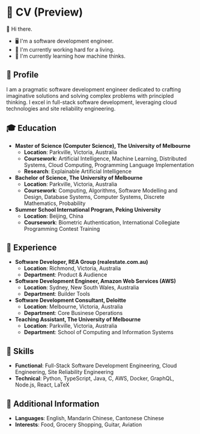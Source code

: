 # 📜 CV (Preview)

👋 Hi there.

- 🖥️ I'm a software development engineer.
- 🔭 I'm currently working hard for a living.
- 🌱 I'm currently learning how machine thinks.

## 📇 Profile

I am a pragmatic software development engineer dedicated to crafting imaginative solutions and solving complex problems with principled thinking. I excel in full-stack software development, leveraging cloud technologies and site reliability engineering.

## 🎓 Education

- **Master of Science (Computer Science), The University of Melbourne**
  - **Location**: Parkville, Victoria, Australia
  - **Coursework**: Artificial Intelligence, Machine Learning, Distributed Systems, Cloud Computing, Programming Language Implementation
  - **Research**: Explainable Artificial Intelligence
- **Bachelor of Science, The University of Melbourne**
  - **Location**: Parkville, Victoria, Australia
  - **Coursework**: Computing, Algorithms, Software Modelling and Design, Database Systems, Computer Systems, Discrete Mathematics, Probability
- **Summer School International Program, Peking University**
  - **Location**: Beijing, China
  - **Coursework**: Biometric Authentication, International Collegiate Programming Contest Training

## 🏢 Experience

- **Software Developer, REA Group (realestate.com.au)**
  - **Location**: Richmond, Victoria, Australia
  - **Department**: Product & Audience
- **Software Development Engineer, Amazon Web Services (AWS)**
  - **Location**: Sydney, New South Wales, Australia
  - **Department**: Builder Tools
- **Software Development Consultant, Deloitte**
  - **Location**: Melbourne, Victoria, Australia
  - **Department**: Core Businese Operations
- **Teaching Assistant, The University of Melbourne**
  - **Location**: Parkville, Victoria, Australia
  - **Department**: School of Computing and Information Systems

## 🚀 Skills

- **Functional**: Full-Stack Software Development Engineering, Cloud Engineering, Site Reliability Engineering
- **Technical**: Python, TypeScript, Java, C, AWS, Docker, GraphQL, Node.js, React, LaTeX

## 🥔 Additional Information

- **Languages**: English, Mandarin Chinese, Cantonese Chinese
- **Interests**: Food, Grocery Shopping, Guitar, Aviation
